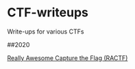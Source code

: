 # CTF-writeups
Write-ups for various CTFs

##2020


[Really Awesome Capture the Flag (RACTF)](ractf2020/README.md)


